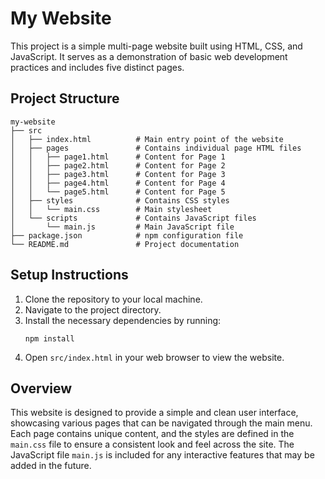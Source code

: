 # My Website

This project is a simple multi-page website built using HTML, CSS, and JavaScript. It serves as a demonstration of basic web development practices and includes five distinct pages.

## Project Structure

```
my-website
├── src
│   ├── index.html          # Main entry point of the website
│   ├── pages               # Contains individual page HTML files
│   │   ├── page1.html      # Content for Page 1
│   │   ├── page2.html      # Content for Page 2
│   │   ├── page3.html      # Content for Page 3
│   │   ├── page4.html      # Content for Page 4
│   │   └── page5.html      # Content for Page 5
│   ├── styles              # Contains CSS styles
│   │   └── main.css        # Main stylesheet
│   └── scripts             # Contains JavaScript files
│       └── main.js         # Main JavaScript file
├── package.json            # npm configuration file
└── README.md               # Project documentation
```

## Setup Instructions

1. Clone the repository to your local machine.
2. Navigate to the project directory.
3. Install the necessary dependencies by running:
   ```
   npm install
   ```
4. Open `src/index.html` in your web browser to view the website.

## Overview

This website is designed to provide a simple and clean user interface, showcasing various pages that can be navigated through the main menu. Each page contains unique content, and the styles are defined in the `main.css` file to ensure a consistent look and feel across the site. The JavaScript file `main.js` is included for any interactive features that may be added in the future.